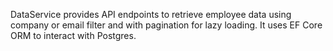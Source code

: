 DataService provides API endpoints to retrieve employee data using company or email filter and with pagination for lazy loading. It uses EF Core ORM to interact with Postgres.
